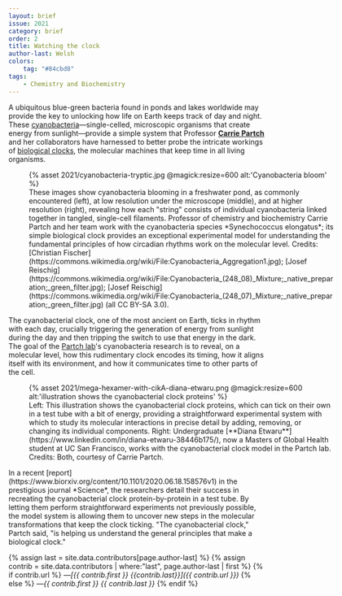 ```yaml
---
layout: brief
issue: 2021
category: brief
order: 2
title: Watching the clock
author-last: Welsh
colors:
    tag: "#84cbd8"
tags:
    - Chemistry and Biochemistry
---
```

A ubiquitous blue-green bacteria found in ponds and lakes worldwide may provide the key to unlocking how life on Earth keeps track of day and night. These [cyanobacteria](https://www.sciencedirect.com/topics/agricultural-and-biological-sciences/cyanobacteria)&#8212;single-celled, microscopic organisms that create energy from sunlight&#8212;provide a simple system that Professor [**Carrie Partch**](https://www.chemistry.ucsc.edu/about/directory-page.php?uid=cpartch) and her collaborators have harnessed to better probe the intricate workings of [biological clocks](https://www.nigms.nih.gov/education/fact-sheets/Pages/circadian-rhythms.aspx), the molecular machines that keep time in all living organisms.

<figure class="right briefs-full" style="width:600px">
  {% asset 2021/cyanobacteria-tryptic.jpg @magick:resize=600 alt:'Cyanobacteria bloom' %}<figcaption markdown="span">These images show cyanobacteria blooming in a freshwater pond, as commonly encountered (left), at low resolution under the microscope (middle), and at higher resolution (right), revealing how each "string" consists of individual cyanobacteria linked together in tangled, single-cell filaments. Professor of chemistry and biochemistry Carrie Partch and her team work with the cyanobacteria species *Synechococcus elongatus*; its simple biological clock provides an exceptional experimental model for understanding the fundamental principles of how circadian rhythms work on the molecular level. Credits: [Christian Fischer](https://commons.wikimedia.org/wiki/File:Cyanobacteria_Aggregation1.jpg); [Josef Reischig](https://commons.wikimedia.org/wiki/File:Cyanobacteria_(248_08)_Mixture;_native_preparation;_green_filter.jpg); [Josef Reischig](https://commons.wikimedia.org/wiki/File:Cyanobacteria_(248_07)_Mixture;_native_preparation;_green_filter.jpg) (all CC BY-SA 3.0).
  </figcaption>
</figure>

The cyanobacterial clock, one of the most ancient on Earth, ticks in rhythm with each day, crucially triggering the generation of energy from sunlight during the day and then tripping the switch to use that energy in the dark. The goal of the [Partch lab](https://www.partchlab.com/)'s cyanobacteria research is to reveal, on a molecular level, how this rudimentary clock encodes its timing, how it aligns itself with its environment, and how it communicates time to other parts of the cell.
<figure class="right briefs-full" style="width:600px">
  {% asset 2021/mega-hexamer-with-cikA-diana-etwaru.png @magick:resize=600 alt:'illustration shows the cyanobacterial clock proteins' %}<figcaption markdown="span">Left: This illustration shows the cyanobacterial clock proteins, which can tick on their own in a test tube with a bit of energy, providing a straightforward experimental system with which to study its molecular interactions in precise detail by adding, removing, or changing its individual components. Right: Undergraduate [**Diana Etwaru**](https://www.linkedin.com/in/diana-etwaru-38446b175/), now a Masters of Global Health student at UC San Francisco, works with the cyanobacterial clock model in the Partch lab. Credits: Both, courtesy of Carrie Partch.
  </figcaption>
</figure>
In a recent [report](https://www.biorxiv.org/content/10.1101/2020.06.18.158576v1) in the prestigious journal *Science*, the researchers detail their success in recreating the cyanobacterial clock protein-by-protein in a test tube. By letting them perform straightforward experiments not previously possible, the model system is allowing them to uncover new steps in the molecular transformations that keep the clock ticking. "The cyanobacterial clock," Partch said, "is helping us understand the general principles that make a biological clock."

{% assign last = site.data.contributors[page.author-last] %}
{% assign contrib = site.data.contributors | where:"last", page.author-last | first %}
{% if contrib.url %}
*&mdash;[{{ contrib.first }} {{contrib.last}}]({{ contrib.url }})*
{% else %}
*&mdash;{{ contrib.first }} {{ contrib.last }}*
{% endif %}
